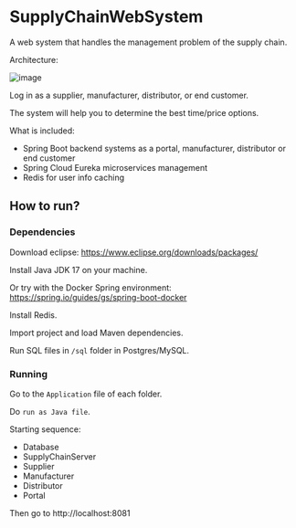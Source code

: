 # SupplyChainWebSystem

A web system that handles the management problem of the supply chain.

Architecture:

![image](https://github.com/user-attachments/assets/96afcebf-52d2-41ef-957d-cfd892d8bb0b)


Log in as a supplier, manufacturer, distributor, or end customer.

The system will help you to determine the best time/price options.

What is included: 
- Spring Boot backend systems as a portal, manufacturer, distributor or end customer
- Spring Cloud Eureka microservices management
- Redis for user info caching

## How to run?

### Dependencies

Download eclipse: https://www.eclipse.org/downloads/packages/

Install Java JDK 17 on your machine.

Or try with the Docker Spring environment: https://spring.io/guides/gs/spring-boot-docker

Install Redis.

Import project and load Maven dependencies.

Run SQL files in `/sql` folder in Postgres/MySQL.

### Running

Go to the `Application` file of each folder.

Do `run as Java file`.

Starting sequence:
- Database
- SupplyChainServer
- Supplier
- Manufacturer
- Distributor
- Portal

Then go to http://localhost:8081
